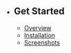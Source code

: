 - ## Get Started
     - [Overview](/docs/{{version}}/overview)
     - [Installation](/docs/{{version}}/installation)
     - [Screenshots](/docs/{{version}}/ss)